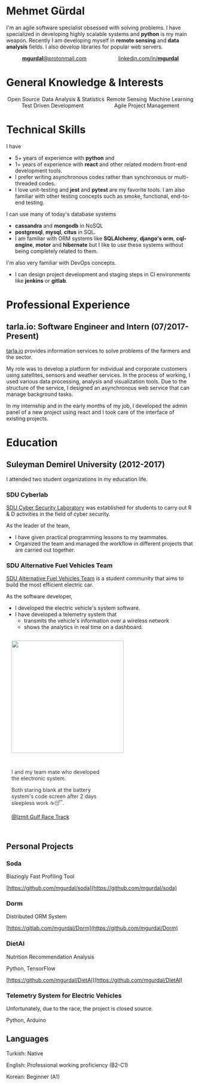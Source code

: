 # Mehmet Gürdal

I'm an agile software specialist obsessed with solving problems.
I have specialized in developing highly scalable systems and **python** is my main weapon.
Recently I am developing myself in **remote sensing** and **data analysis** fields. 
I also develop libraries for popular web servers.


<div style="display: flex; justify-content: space-around; flex-wrap: wrap">
<div>
  <a href="mailto:mgurdal@protonmail.com?subject=Github%20Resume&body=Hello%2C%20My%20name%20is%20%5BYOUR%20NAME%5D%20and%20I%20found%20your%20email%20address%20in%20your%20github%20resume.">        
  <b>mgurdal</b>@protonmail.com 
  </a> 
</div>
  <div>
    <a href="github.com/mgurdal"> linkedin.com/in/<b>mgurdal</b> 
    </a>
  </div>
</div>

# General Knowledge & Interests

<div style="display: flex; justify-content: space-around; flex-wrap: wrap">
  <div>
    Open Source
  </div>
  <div>
    Data Analysis & Statistics 
  </div>
  <div>
    Remote Sensing
  </div>
  <div>
    Machine Learning 
  </div>
  <div>
    Test Driven Development
  </div>
  <div>
    Agile Project Management 
  </div>
</div>

# Technical Skills

I have

- 5+ years of experience with **python** and
- 1+ years of experience with **react** and other related modern front-end development tools.
- I prefer writing asynchronous codes rather than synchronous or multi-threaded codes.
- I love unit-testing and **jest** and **pytest** are my favorite tools. I am also familiar with other testing concepts such as smoke, functional, end-to-end testing.

I can use many of today's database systems

- **cassandra** and **mongodb** in NoSQL
- **postgresql**, **mysql**, **citus** in SQL.
- I am familiar with ORM systems like **SQLAlchemy**, **django's orm**, **cql-engine**, **motor** and **hibernate** but I like to use these systems without being completely related to them.

I'm also very familiar with DevOps concepts.

- I can design project development and staging steps in CI environments like **jenkins** or **gitlab**.

# Professional Experience

## tarla.io: Software Engineer and Intern (07/2017-Present)

[tarla.io](https://www.tarla.io) provides information services to solve problems of the farmers and the sector.

<p>
My role was to develop a platform for individual and corporate customers using satellites, sensors and weather services. In the process of working, I used various data processing, analysis and visualization tools. Due to the structure of the service, I designed an asynchronous web service that can manage background tasks.<p/>
<p>
In my internship and in the early months of my job, I developed the admin panel of a new project using react and I took care of the interface of existing projects.
</p>

# Education

## Suleyman Demirel University (2012-2017)

I attended two student organizations in my education life.

### SDU Cyberlab

[SDU Cyber Security Laboratory](http://cyberlab.sdu.edu.tr/) was established for students to carry out R & D activities in the field of cyber security.

As the leader of the team,

- I have given practical programming lessons to my teammates.
- Organized the team and managed the workflow in different projects that are carried out together.

### SDU Alternative Fuel Vehicles Team

[SDU Alternative Fuel Vehicles Team](https://www.facebook.com/sduaeat/) is a student community that aims to build the most efficient electric car.

As the software developer,

- I developed the electric vehicle's system software.
- I have developed a telemetry system that
  - transmits the vehicle's information over a wireless network
  - shows the analytics in real time on a dashboard.

<div style="display: flex; flex-wrap: wrap">
  <div style="margin: 1em">
  <img src="https://scontent-frt3-2.xx.fbcdn.net/v/t31.0-8/14612637_552008064996708_2949426138647120905_o.jpg?_nc_cat=100&_nc_ht=scontent-frt3-2.xx&oh=bc590b1f8c12b69cb9fcc00ccd7589c4&oe=5C7A3CFC" width=300>
  </div>
  <div style="margin: 1em; width: 250px; color: #333333; align-self: center">
  <p>
  I and my team mate who developed the electronic system.
  </p> 
  <p> Both staring blank at the battery system's code screen after 2 days sleepless work ☕😴.
  </p>

<a href="https://goo.gl/maps/9wEt66DwrWR2" > @Izmit Gulf Race Track </a>


  </div>
</div>

## Personal Projects

### Soda

Blazingly Fast Profiling Tool

[https://github.com/mgurdal/soda](https://github.com/mgurdal/soda)

### Dorm

Distributed ORM System

[https://gitlab.com/mgurdal/Dorm](https://github.com/mgurdal/Dorm)

### DietAI

Nutrition Recommendation Analysis

Python, TensorFlow

[https://github.com/mgurdal/DietAI](https://github.com/mgurdal/DietAI)

### Telemetry System for Electric Vehicles

Unfortunately, due to the race, the project is closed source.

Python, Arduino

## Languages

Turkish: Native

English: Professional working proficiency (B2-C1)

Korean: Beginner (A1)
